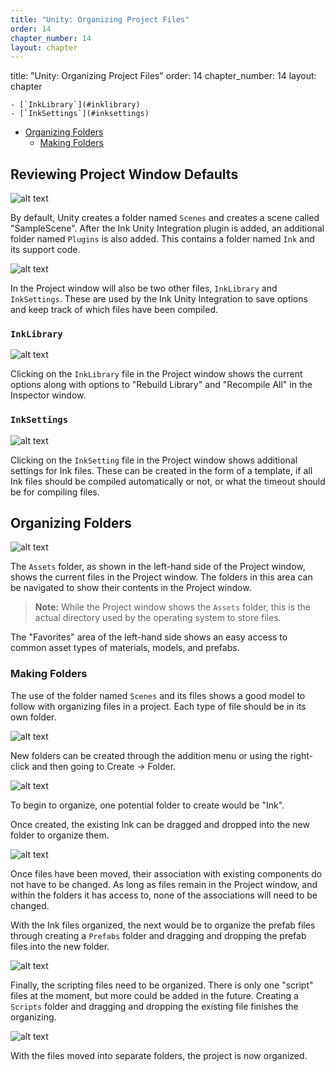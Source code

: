 ```yaml
---
title: "Unity: Organizing Project Files"
order: 14
chapter_number: 14
layout: chapter
---
```


title: "Unity: Organizing Project Files"
order: 14
chapter_number: 14
layout: chapter

    - [`InkLibrary`](#inklibrary)
    - [`InkSettings`](#inksettings)
  - [Organizing Folders](#organizing-folders)
    - [Making Folders](#making-folders)


## Reviewing Project Window Defaults

![alt text](./DefaultProjectWindow.png "Default Project Window")

By default, Unity creates a folder named `Scenes` and creates a scene called "SampleScene". After the Ink Unity Integration plugin is added, an additional folder named `Plugins` is also added. This contains a folder named `Ink` and its support code.

![alt text](./InkSettings.png "InkSettings")

In the Project window will also be two other files, `InkLibrary` and `InkSettings`. These are used by the Ink Unity Integration to save options and keep track of which files have been compiled.

### `InkLibrary`

![alt text](./InkLibrary.png "InkLibrary")

Clicking on the `InkLibrary` file in the Project window shows the current options along with options to "Rebuild Library" and "Recompile All" in the Inspector window.

### `InkSettings`

![alt text](./InkSettingsInspectorWindow.png "Ink Settings: Inspector Window")

Clicking on the `InkSetting` file in the Project window shows additional settings for Ink files. These can be created in the form of a template, if all Ink files should be compiled automatically or not, or what the timeout should be for compiling files.

## Organizing Folders

![alt text](./ProjectFolder.png "Project Folder")

The `Assets` folder, as shown in the left-hand side of the Project window, shows the current files in the Project window. The folders in this area can be navigated to show their contents in the Project window.

> **Note:** While the Project window shows the `Assets` folder, this is the actual directory used by the operating system to store files.

The "Favorites" area of the left-hand side shows an easy access to common asset types of materials, models, and prefabs.

### Making Folders

The use of the folder named `Scenes` and its files shows a good model to follow with organizing files in a project. Each type of file should be in its own folder.

![alt text](./CreateFolder.png "Create Folder")

New folders can be created through the addition menu or using the right-click and then going to Create -> Folder.

![alt text](./InkFolder.png "Ink Folder")

To begin to organize, one potential folder to create would be "Ink".

Once created, the existing Ink can be dragged and dropped into the new folder to organize them.

![alt text](./OrganizedInkFiles.png "Organized Ink Files")

Once files have been moved, their association with existing components do not have to be changed. As long as files remain in the Project window, and within the folders it has access to, none of the associations will need to be changed.

With the Ink files organized, the next would be to organize the prefab files through creating a `Prefabs` folder and dragging and dropping the prefab files into the new folder.

![alt text](./OrganizedPrefabs.png "Organized Prefabs")

Finally, the scripting files need to be organized. There is only one "script" files at the moment, but more could be added in the future. Creating a `Scripts` folder and dragging and dropping the existing file finishes the organizing.

![alt text](./OrganizedScripts.png "Organized Scripts")

With the files moved into separate folders, the project is now organized.
